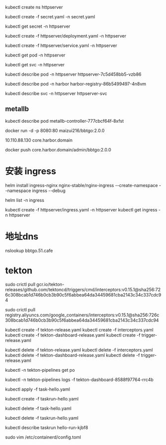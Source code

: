  kubectl create ns httpserver

kubectl create -f secret.yaml -n secret.yaml

 kubectl  get secret -n httpserver

 kubectl create -f httpserver/deployment.yaml -n httpserver

kubectl create -f httpserver/service.yaml -n httpserver

 kubectl get pod -n httpserver


 kubectl get svc -n httpserver


kubectl describe pod -n httpserver httpserver-7c5d458bb5-vzb86

kubectl describe pod -n harbor harbor-registry-86b5499497-4n8vm

kubectl describe svc -n httpserver httpserver-svc



## metallb

kubectl describe pod metallb-controller-777cbcf64f-8xfst

docker run -d -p 8080:80 maizui216/bbtgo:2.0.0

10.110.88.130 core.harbor.domain

 docker push  core.harbor.domain/admin/bbtgo:2.0.0

# 安装 ingress

helm install ingress-nginx nginx-stable/nginx-ingress --create-namespace --namespace ingress  --debug

helm list -n ingress

kubectl create -f httpserver/ingress.yaml -n httpserver
kubectl get ingress -n httpserver

# 地址dns
nslookup bbtgo.51.cafe


# tekton

sudo crictl pull gcr.io/tekton-releases/github.com/tektoncd/triggers/cmd/interceptors:v0.15.1@sha256:726c308bcab1d746b0cb3b90c5f6abbea64da34459681cba2143c34c337cdc94

sudo crictl pull registry.aliyuncs.com/google_containers/interceptors:v0.15.1@sha256:726c308bcab1d746b0cb3b90c5f6abbea64da34459681cba2143c34c337cdc94

kubectl create -f tekton-release.yaml
kubectl create -f interceptors.yaml
kubectl create -f  tekton-dashboard-release.yaml
kubectl create -f trigger-release.yaml

kubectl delete -f tekton-release.yaml
kubectl delete -f interceptors.yaml
kubectl delete -f tekton-dashboard-release.yaml
kubectl delete -f trigger-release.yaml

kubectl -n tekton-pipelines get po

 kubectl -n tekton-pipelines logs -f tekton-dashboard-8588f97764-rrc4b

kubectl apply -f task-hello.yaml

kubectl create -f taskrun-hello.yaml

kubectl delete -f task-hello.yaml

kubectl delete -f taskrun-hello.yaml


kubectl describe taskrun hello-run-kjbf8


sudo vim /etc/containerd/config.toml